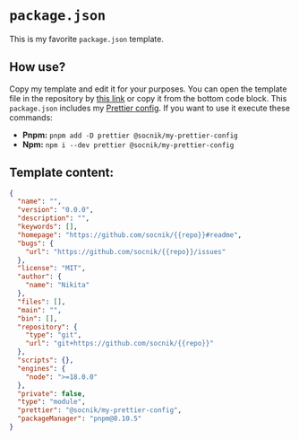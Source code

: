 # `package.json`

This is my favorite `package.json` template.

## How use?

Copy my template and edit it for your purposes. You can open the template file in the repository by [this link](https://github.com/socnik/my-package-json/blob/main/template.package.json) or copy it from the bottom code block. This `package.json` includes my [Prettier config](https://github.com/socnik/my-prettier-config). If you want to use it execute these commands:

- **Pnpm:** `pnpm add -D prettier @socnik/my-prettier-config`
- **Npm:** `npm i --dev prettier @socnik/my-prettier-config`

## Template content:

```json
{
  "name": "",
  "version": "0.0.0",
  "description": "",
  "keywords": [],
  "homepage": "https://github.com/socnik/{{repo}}#readme",
  "bugs": {
    "url": "https://github.com/socnik/{{repo}}/issues"
  },
  "license": "MIT",
  "author": {
    "name": "Nikita"
  },
  "files": [],
  "main": "",
  "bin": [],
  "repository": {
    "type": "git",
    "url": "git+https://github.com/socnik/{{repo}}"
  },
  "scripts": {},
  "engines": {
    "node": ">=18.0.0"
  },
  "private": false,
  "type": "module",
  "prettier": "@socnik/my-prettier-config",
  "packageManager": "pnpm@8.10.5"
}
```
